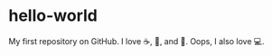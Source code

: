 # hello-world
My first repository on GitHub.
I love :coffee:, :pizza:, and :dancer:.
Oops, I also love :computer:.

